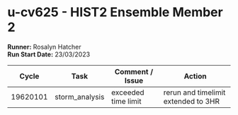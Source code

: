 # u-cv625 - HIST2 Ensemble Member 2

**Runner:** Rosalyn Hatcher   
**Run Start Date:** 23/03/2023

| Cycle | Task | Comment / Issue | Action |
| ---   | ---  | ---             | ---    |
| 19620101 | storm_analysis | exceeded time limit | rerun and timelimit extended to 3HR |
